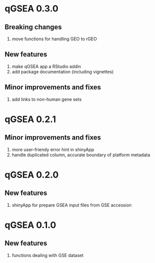 

# qGSEA 0.3.0

## Breaking changes

1. move functions for handling GEO to rGEO

## New features

1. make qGSEA app a RStudio addin
1. add package documentation (including vignettes)

## Minor improvements and fixes

1. add links to non-human gene sets

# qGSEA 0.2.1

## Minor improvements and fixes

1. more user-friendy error hint in shinyApp
1. handle duplicated column, accurate boundary of platform metadata



# qGSEA 0.2.0

## New features

1. shinyApp for prepare GSEA input files from GSE accession



# qGSEA 0.1.0

## New features

1. functions dealing with GSE dataset
